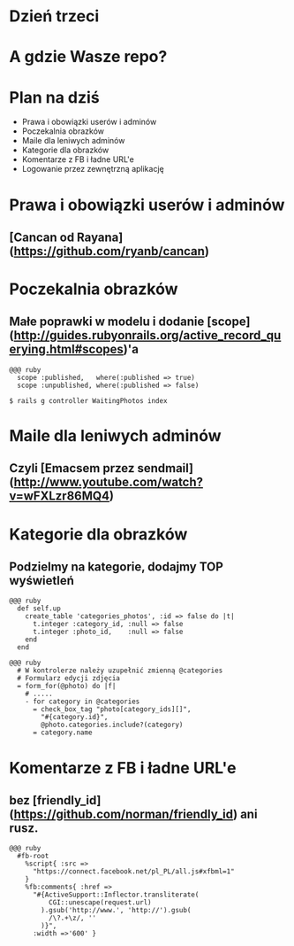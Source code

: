 <!SLIDE title-slide transition=fade>

# Dzień trzeci #

<!SLIDE title-slide transition=fade>

# A gdzie Wasze repo?

<!SLIDE smaller bullets incremental transition=fade>

# Plan na dziś #
  
  * Prawa i obowiązki userów i adminów
  * Poczekalnia obrazków
  * Maile dla leniwych adminów
  * Kategorie dla obrazków
  * Komentarze z FB i ładne URL'e
  * Logowanie przez zewnętrzną aplikację

<!SLIDE transition=fade>

# Prawa i obowiązki userów i adminów
## [Cancan od Rayana] (https://github.com/ryanb/cancan)

<!SLIDE smaller transition=fade>

# Poczekalnia obrazków
## Małe poprawki w modelu i dodanie [scope] (http://guides.rubyonrails.org/active_record_querying.html#scopes)'a
    
    @@@ ruby
      scope :published,   where(:published => true)
      scope :unpublished, where(:published => false)

<!SLIDE commandline incremental transition=fade>

    $ rails g controller WaitingPhotos index

<!SLIDE transition=fade>

# Maile dla leniwych adminów
## Czyli [Emacsem przez sendmail] (http://www.youtube.com/watch?v=wFXLzr86MQ4)

<!SLIDE transition=fade>

# Kategorie dla obrazków
## Podzielmy na kategorie, dodajmy TOP wyświetleń

<!SLIDE smaller transition=fade>

    @@@ ruby
      def self.up
        create_table 'categories_photos', :id => false do |t|
          t.integer :category_id, :null => false
          t.integer :photo_id,    :null => false
        end
      end

<!SLIDE smaller transition=fade>

    @@@ ruby
      # W kontrolerze należy uzupełnić zmienną @categories
      # Formularz edycji zdjęcia
      = form_for(@photo) do |f|
        # .....
        - for category in @categories
          = check_box_tag "photo[category_ids][]",
            "#{category.id}", 
            @photo.categories.include?(category)
          = category.name

<!SLIDE transition=fade>

# Komentarze z FB i ładne URL'e
## bez [friendly_id] (https://github.com/norman/friendly_id) ani rusz.

<!SLIDE smaller transition=fade>

    @@@ ruby
      #fb-root
        %script{ :src => 
          "https://connect.facebook.net/pl_PL/all.js#xfbml=1"
        }
        %fb:comments{ :href => 
          "#{ActiveSupport::Inflector.transliterate(
              CGI::unescape(request.url)
            ).gsub('http://www.', 'http://').gsub(
              /\?.+\z/, ''
            )}",
          :width =>'600' }
